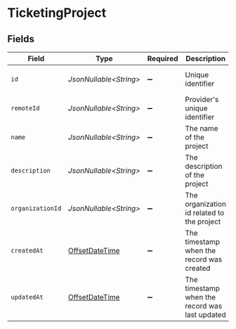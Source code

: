 # TicketingProject


## Fields

| Field                                                                                     | Type                                                                                      | Required                                                                                  | Description                                                                               | Example                                                                                   |
| ----------------------------------------------------------------------------------------- | ----------------------------------------------------------------------------------------- | ----------------------------------------------------------------------------------------- | ----------------------------------------------------------------------------------------- | ----------------------------------------------------------------------------------------- |
| `id`                                                                                      | *JsonNullable\<String>*                                                                   | :heavy_minus_sign:                                                                        | Unique identifier                                                                         | 8187e5da-dc77-475e-9949-af0f1fa4e4e3                                                      |
| `remoteId`                                                                                | *JsonNullable\<String>*                                                                   | :heavy_minus_sign:                                                                        | Provider's unique identifier                                                              | 8187e5da-dc77-475e-9949-af0f1fa4e4e3                                                      |
| `name`                                                                                    | *JsonNullable\<String>*                                                                   | :heavy_minus_sign:                                                                        | The name of the project                                                                   | Project Falcon                                                                            |
| `description`                                                                             | *JsonNullable\<String>*                                                                   | :heavy_minus_sign:                                                                        | The description of the project                                                            | Description of the project                                                                |
| `organizationId`                                                                          | *JsonNullable\<String>*                                                                   | :heavy_minus_sign:                                                                        | The organization id related to the project                                                | organization-001                                                                          |
| `createdAt`                                                                               | [OffsetDateTime](https://docs.oracle.com/javase/8/docs/api/java/time/OffsetDateTime.html) | :heavy_minus_sign:                                                                        | The timestamp when the record was created                                                 | 2021-01-01T01:01:01.000Z                                                                  |
| `updatedAt`                                                                               | [OffsetDateTime](https://docs.oracle.com/javase/8/docs/api/java/time/OffsetDateTime.html) | :heavy_minus_sign:                                                                        | The timestamp when the record was last updated                                            | 2021-01-01T01:01:01.000Z                                                                  |